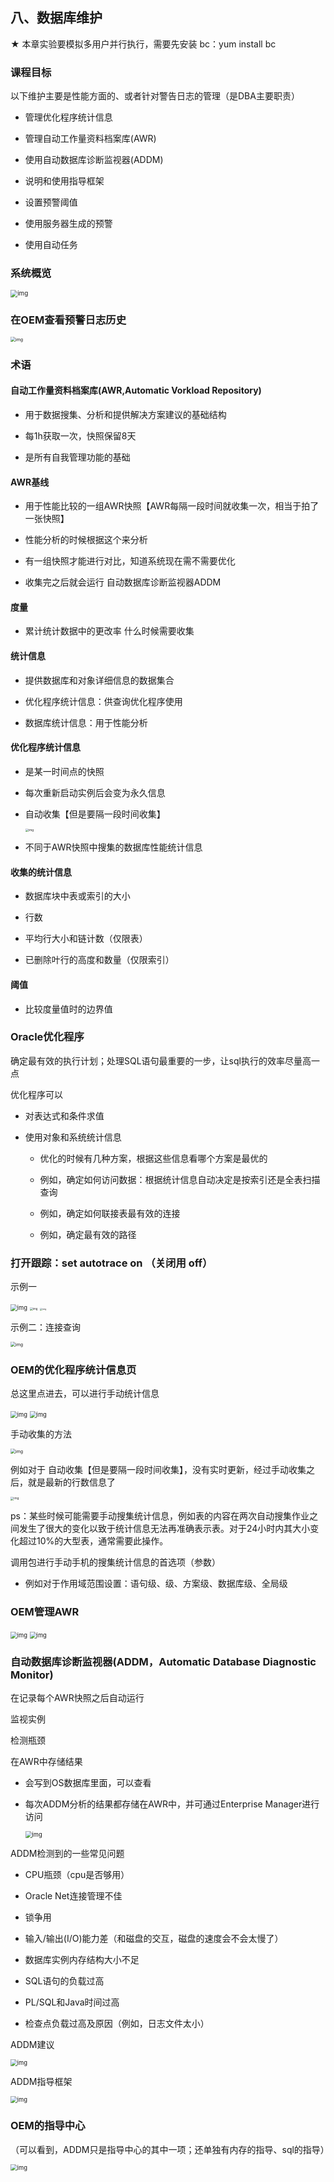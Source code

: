 ## 八、数据库维护

★ 本章实验要模拟多用户并行执行，需要先安装 bc：yum install bc

### 课程目标

以下维护主要是性能方面的、或者针对警告日志的管理（是DBA主要职责）

- 管理优化程序统计信息

- 管理自动工作量资料档案库(AWR)

- 使用自动数据库诊断监视器(ADDM)

- 说明和使用指导框架

- 设置预警阈值

- 使用服务器生成的预警

- 使用自动任务

### 系统概览

<img src="https://api2.mubu.com/v3/document_image/031bf5fa-d2f1-43b0-a968-1aebf4fd3991-10217458.jpg" alt="img" style="zoom: 70%;" />

### 在OEM查看预警日志历史

<img src="https://api2.mubu.com/v3/document_image/51304087-fc4b-4ef2-a4d8-6566aabdafcc-10217458.jpg" alt="img" style="zoom:50%;" />

### 术语

#### 自动工作量资料档案库(AWR,Automatic Vorkload Repository)

- 用于数据搜集、分析和提供解决方案建议的基础结构

- 每1h获取一次，快照保留8天

- 是所有自我管理功能的基础

#### AWR基线

- 用于性能比较的一组AWR快照【AWR每隔一段时间就收集一次，相当于拍了一张快照】

- 性能分析的时候根据这个来分析

- 有一组快照才能进行对比，知道系统现在需不需要优化

- 收集完之后就会运行 自动数据库诊断监视器ADDM

#### 度量

- 累计统计数据中的更改率
  什么时候需要收集

#### 统计信息

- 提供数据库和对象详细信息的数据集合
- 优化程序统计信息：供查询优化程序使用

- 数据库统计信息：用于性能分析

#### 优化程序统计信息

- 是某一时间点的快照

- 每次重新启动实例后会变为永久信息

- 自动收集【但是要隔一段时间收集】

  <img src="https://api2.mubu.com/v3/document_image/30f060fe-96b7-4595-9390-7e3252ef9421-10217458.jpg" alt="img" style="zoom:33%;" />

- 不同于AWR快照中搜集的数据库性能统计信息

#### 收集的统计信息

- 数据库块中表或索引的大小

- 行数

- 平均行大小和链计数（仅限表）

- 已删除叶行的高度和数量（仅限索引）

#### 阈值

- 比较度量值时的边界值

### Oracle优化程序

确定最有效的执行计划；处理SQL语句最重要的一步，让sql执行的效率尽量高一点

优化程序可以

- 对表达式和条件求值

- 使用对象和系统统计信息

  - 优化的时候有几种方案，根据这些信息看哪个方案是最优的

  - 例如，确定如何访问数据：根据统计信息自动决定是按索引还是全表扫描查询

  - 例如，确定如何联接表最有效的连接

  - 例如，确定最有效的路径

### 打开跟踪：set autotrace on （关闭用 off）

示例一

<img src="https://api2.mubu.com/v3/document_image/c3bc723e-8256-4ef8-866e-be078adf4b0b-10217458.jpg" alt="img" style="zoom: 67%;" />

<img src="https://api2.mubu.com/v3/document_image/8a4481f5-3e29-4066-98b5-a6728ddafa39-10217458.jpg" alt="img" style="zoom: 31%;" />

<img src="https://api2.mubu.com/v3/document_image/a70c6a7d-ac87-4faf-91e9-3c825cf33970-10217458.jpg" alt="img" style="zoom: 25%;" />

示例二：连接查询

<img src="https://api2.mubu.com/v3/document_image/67205585-908f-44ab-b55c-434927c49cb4-10217458.jpg" alt="img" style="zoom:50%;" />

### OEM的优化程序统计信息页

总这里点进去，可以进行手动统计信息

<img src="https://api2.mubu.com/v3/document_image/6d2fc6a8-dcf6-4de2-a9e2-090de14d1b42-10217458.jpg" alt="img" style="zoom:67%;" />

<img src="https://api2.mubu.com/v3/document_image/8a71f03b-9522-4d1a-869b-48c6fc8d0a6f-10217458.jpg" alt="img" style="zoom:67%;" />

手动收集的方法

<img src="https://api2.mubu.com/v3/document_image/adbea653-0e92-4def-b9c8-9a19929ca458-10217458.jpg" alt="img" style="zoom:50%;" />

例如对于 自动收集【但是要隔一段时间收集】，没有实时更新，经过手动收集之后，就是最新的行数信息了

<img src="https://api2.mubu.com/v3/document_image/6602a27c-c26f-49d2-b45d-e5331e5a30a4-10217458.jpg" alt="img" style="zoom:33%;" />

ps：某些时候可能需要手动搜集统计信息，例如表的内容在两次自动搜集作业之间发生了很大的变化以致于统计信息无法再准确表示表。对于24小时内其大小变化超过10%的大型表，通常需要此操作。

调用包进行手动手机的搜集统计信息的首选项（参数）

- 例如对于作用域范围设置：语句级、级、方案级、数据库级、全局级

### OEM管理AWR

<img src="https://api2.mubu.com/v3/document_image/2355f521-ef61-4e91-b99c-142c6560b8de-10217458.jpg" alt="img" style="zoom: 67%;" />

<img src="https://api2.mubu.com/v3/document_image/7c741038-a360-47f6-8a2e-2ff2777d6b3b-10217458.jpg" alt="img" style="zoom: 67%;" />

### 自动数据库诊断监视器(ADDM，Automatic Database Diagnostic Monitor)

在记录每个AWR快照之后自动运行

监视实例

检测瓶颈

在AWR中存储结果

- 会写到OS数据库里面，可以查看

- 每次ADDM分析的结果都存储在AWR中，并可通过Enterprise Manager进行访问

  <img src="https://api2.mubu.com/v3/document_image/4c6022ec-3685-4370-8eb1-ad38a1373739-10217458.jpg" alt="img" style="zoom: 67%;" />

ADDM检测到的一些常见问题

- CPU瓶颈（cpu是否够用）

- Oracle Net连接管理不佳

- 锁争用

- 输入/输出(I/O)能力差（和磁盘的交互，磁盘的速度会不会太慢了）

- 数据库实例内存结构大小不足

- SQL语句的负载过高

- PL/SQL和Java时间过高

- 检查点负载过高及原因（例如，日志文件太小）

ADDM建议

<img src="https://api2.mubu.com/v3/document_image/9651c085-509d-49a5-b80a-2f9588e4b91b-10217458.jpg" alt="img" style="zoom: 67%;" />

ADDM指导框架

<img src="https://api2.mubu.com/v3/document_image/b94a3024-3794-4abe-879c-6f1833d72985-10217458.jpg" alt="img" style="zoom: 67%;" />

### OEM的指导中心

（可以看到，ADDM只是指导中心的其中一项；还单独有内存的指导、sql的指导）

<img src="https://api2.mubu.com/v3/document_image/158b8c1e-d63e-4bd6-8549-10844ebf73d8-10217458.jpg" alt="img" style="zoom: 67%;" />